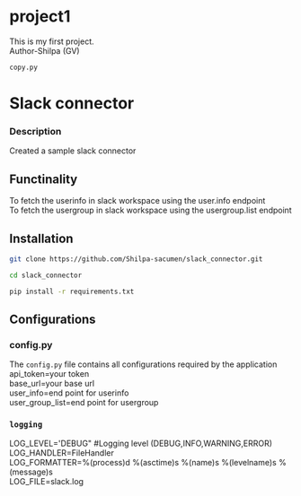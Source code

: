 # project1
This is my first project.
<br>
Author-Shilpa (GV)<br>
```bash
copy.py
```
# Slack connector
### Description
Created a sample slack connector 

## Functinality
To fetch the userinfo in slack workspace using the user.info endpoint<br>
To fetch the usergroup in slack workspace using the usergroup.list endpoint<br>

## Installation
```bash
git clone https://github.com/Shilpa-sacumen/slack_connector.git
```
```bash
cd slack_connector
```

```bash
pip install -r requirements.txt
```

## Configurations
### config.py
The `config.py` file contains all configurations required by the application<br>
api_token=your token <br>
base_url=your base url<br>
user_info=end point for userinfo<br>
user_group_list=end point for usergroup<br>

### `logging`
LOG_LEVEL='DEBUG"  #Logging level (DEBUG,INFO,WARNING,ERROR)<br>
LOG_HANDLER=FileHandler<br>
LOG_FORMATTER=%(process)d %(asctime)s %(name)s  %(levelname)s  %(message)s<br>
LOG_FILE=slack.log<br>